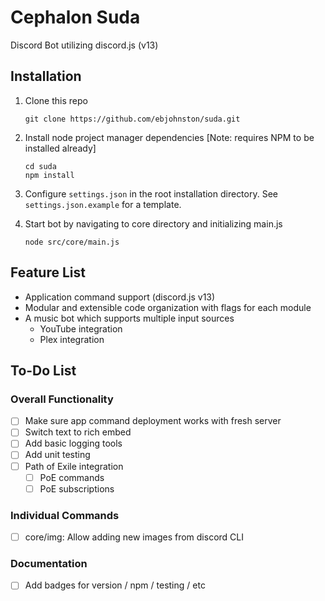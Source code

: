 # Cephalon Suda
Discord Bot utilizing discord.js (v13)

## Installation
1. Clone this repo
    ```
    git clone https://github.com/ebjohnston/suda.git
    ```

1. Install node project manager dependencies [Note: requires NPM to be installed already]
    ```
    cd suda
    npm install
    ```

1. Configure `settings.json` in the root installation directory. See `settings.json.example` for a template.

1. Start bot by navigating to core directory and initializing main.js
    ```
    node src/core/main.js
    ```

## Feature List
- Application command support (discord.js v13)
- Modular and extensible code organization with flags for each module
- A music bot which supports multiple input sources
    - YouTube integration
    - Plex integration

## To-Do List
### Overall Functionality
- [ ] Make sure app command deployment works with fresh server
- [ ] Switch text to rich embed
- [ ] Add basic logging tools
- [ ] Add unit testing
- [ ] Path of Exile integration
    - [ ] PoE commands
    - [ ] PoE subscriptions

### Individual Commands
- [ ] core/img: Allow adding new images from discord CLI

### Documentation
- [ ] Add badges for version / npm / testing / etc
